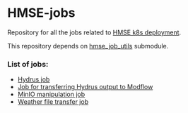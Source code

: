 # HMSE-jobs
Repository for all the jobs related to [HMSE k8s deployment](https://github.com/WaterlinePL/HMSE-frontend/tree/k8s).

This repository depends on [hmse_job_utils](https://github.com/WaterlinePL/hmse_job_utils) submodule.

### List of jobs:
- [Hydrus job](https://github.com/WaterlinePL/HMSE-jobs/tree/main/hydrus-job)
- [Job for transferring Hydrus output to Modflow](https://github.com/WaterlinePL/HMSE-jobs/tree/main/hmse-transfer-hydrus-to-modflow-job)
- [MinIO manipulation job](https://github.com/WaterlinePL/HMSE-jobs/tree/main/minio-manipulation-job)
- [Weather file transfer job](https://github.com/WaterlinePL/HMSE-jobs/tree/main/weather-file-transfer-job)
